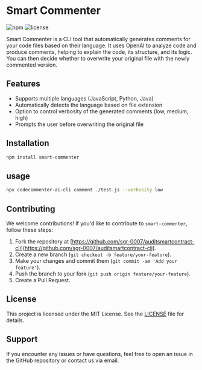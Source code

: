 # Smart Commenter

![npm](https://img.shields.io/npm/v/smart-commenter)
![license](https://img.shields.io/npm/l/smart-commenter)

Smart Commenter is a CLI tool that automatically generates comments for your code files based on their language. It uses OpenAI to analyze code and produce comments, helping to explain the code, its structure, and its logic. You can then decide whether to overwrite your original file with the newly commented version.

## Features

- Supports multiple languages (JavaScript, Python, Java)
- Automatically detects the language based on file extension
- Option to control verbosity of the generated comments (low, medium, high)
- Prompts the user before overwriting the original file

## Installation

```bash
npm install smart-commenter
```
## usage

```bash
npx codecommenter-ai-cli comment ./test.js --verbosity low 
```

## Contributing

We welcome contributions! If you'd like to contribute to `smart-commenter`, follow these steps:

1. Fork the repository at [https://github.com/sgr-0007/auditsmartcontract-cli](https://github.com/sgr-0007/auditsmartcontract-cli).
2. Create a new branch (`git checkout -b feature/your-feature`).
3. Make your changes and commit them (`git commit -am 'Add your feature'`).
4. Push the branch to your fork (`git push origin feature/your-feature`).
5. Create a Pull Request.

## License

This project is licensed under the MIT License. See the [LICENSE](./LICENSE) file for details.

## Support

If you encounter any issues or have questions, feel free to open an issue in the GitHub repository or contact us via email.
